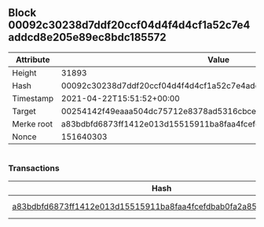 ## Block 00092c30238d7ddf20ccf04d4f4d4cf1a52c7e4addcd8e205e89ec8bdc185572

Attribute | Value
--- | ---
Height | 31893
Hash | 00092c30238d7ddf20ccf04d4f4d4cf1a52c7e4addcd8e205e89ec8bdc185572
Timestamp | 2021-04-22T15:51:52+00:00
Target | 00254142f49eaaa504dc75712e8378ad5316cbcead634704b3734b6271167cc4
Merke root | a83bdbfd6873ff1412e013d15515911ba8faa4fcefdbab0fa2a85856cbd842c3
Nonce | 151640303

```

```

### Transactions

Hash | Amount
--- | ---
[a83bdbfd6873ff1412e013d15515911ba8faa4fcefdbab0fa2a85856cbd842c3](a83bdbfd6873ff1412e013d15515911ba8faa4fcefdbab0fa2a85856cbd842c3.md) | 10.00000000 SKEPTI 
